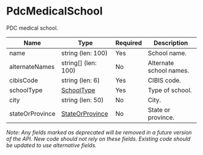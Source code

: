 # PdcMedicalSchool

PDC medical school.

| Name | Type | Required | Description |
| - | - | - | - |
| name | string (len: 100) | Yes | School name. |
| alternateNames | string[] (len: 100) | No | Alternate school names. |
| cibisCode | string (len: 6) | Yes | CIBIS code. |
| schoolType | [SchoolType](../school-type.md) | Yes | Type of school. |
| city | string (len: 50) | No | City. |
| stateOrProvince | [StateOrProvince](../state-or-province.md) | No | State or province. |

*Note: Any fields marked as deprecated will be removed in a future version of the API. New code should not rely on these fields. Existing code should be updated to use alternative fields.*
